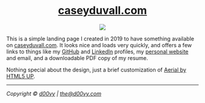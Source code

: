 <h1 align="center">
  <a href="https://caseyduvall.com">
    caseyduvall.com
  </a>
</h1>

<p align="center">
  <a href="https://app.netlify.com/sites/cduvall/deploys">
    <img src="https://api.netlify.com/api/v1/badges/8419b670-449a-47b6-a601-5ced4d6349cd/deploy-status">
  </a>
</p>

This is a simple landing page I created in 2019 to have something available on [caseyduvall.com](caseyduvall.com). It looks nice and loads very quickly, and offers a few links to things like my [GitHub](https://github.com/d00vy) and [LinkedIn](https://www.linkedin.com/in/casey-duvall/) profiles, my [personal website](https://d00vy.com/) and email, and a downloadable PDF copy of my resume.

Nothing special about the design, just a brief customization of [Aerial by HTML5 UP](https://html5up.net/aerial).

---

_Copyright © [d00vy](https://github.com/d00vy) | <the@d00vy.com>_
